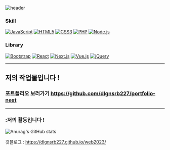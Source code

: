 ![header](https://capsule-render.vercel.app/api?type=wave&color=auto&height=300&section=header&text=Hoong's%20Page&fontSize=90)
### Skill
<div>
  <a href="#"><img alt="JavaScript" src="https://img.shields.io/badge/JavaScript-F7DF1E?style=flat&logo=JavaScript&logoColor=white"></a>
  <a href="#"><img alt="HTML5" src="https://img.shields.io/badge/HTML5-E34F26?logo=HTML5&logoColor=white"></a>
  <a href="#"><img alt="CSS3" src="https://img.shields.io/badge/CSS3-1572B6?logo=CSS3&logoColor=white"></a>
  <a href="#"><img alt="PHP" src="https://img.shields.io/badge/PHP-777BB4?logo=PHP&logoColor=white"></a>
  <a href="#"><img alt="Node.js" src="https://img.shields.io/badge/Node.js-339933?logo=Node.js&logoColor=white"></a>
</div>

### Library
<div>
  <a href="#"><img alt="Bootstrap" src="https://img.shields.io/badge/Bootstrap-7952B3?logo=Bootstrap&logoColor=white"></a>
  <a href="#"><img alt="React" src="https://img.shields.io/badge/React-61DAFB?logo=React&logoColor=white"></a>
  <a href="#"><img alt="Next.js" src="https://img.shields.io/badge/Next.js-ff9770?logo=Next.js&logoColor=white"></a>
  <a href="#"><img alt="Vue.js" src="https://img.shields.io/badge/Vue.js-4FC08D?logo=Vue.js&logoColor=white"></a>
  <a href="#"><img alt="jQuery" src="https://img.shields.io/badge/jQuery-0769AD?logo=jQuery&logoColor=white"></a>
</div>


----------------------------------------
## 저의 작업물입니다 !    

### 포트폴리오 보러가기 <a href="https://github.com/dlgnsrb227/portfolio-next">https://github.com/dlgnsrb227/portfolio-next</a>


-------------------------------------------

### :저의 활동입니다 !
![Anurag's GitHub stats](https://github-readme-stats.vercel.app/api?username=dlgnsrb227&show_icons=true&theme=radical)

깃블로그 : https://dlgnsrb227.github.io/web2023/
